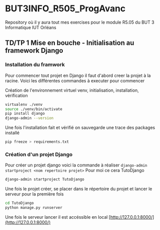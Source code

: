 # BUT3INFO_R505_ProgAvanc
Repository où il y aura tout mes exercises pour le module R5.05 du BUT 3 Informatique IUT Orléans

## TD/TP 1 Mise en bouche - Initialisation au framework Django
### Installation du framwork
Pour commencer tout projet en Django il faut d'abord creer la projet à la racine. 
Voici les différentes commandes à executer pour commencer

Création de l'environnement virtuel venv, initialisation, installation, vérification
```bash
virtualenv ./venv
source ./venv/bin/activate
pip install django
django-admin --version
```
Une fois l'installation fait et vérifié on sauvegarde une trace des packages installé

```bash 
pip freeze > requirements.txt
```

### Création d'un projet Django

Pour créer un projet django voici la commande à réaliser ```django-admin startproject <nom repertoire projet>```
Pour moi ce cera TutoDjango

```bash
django-admin startproject TutoDjango
```

Une fois le projet créer, se placer dans le répertoire du projet et lancer le serveur pour la première fois

```bash
cd TutoDjango
python manage.py runserver
```
Une fois le serveur lancer il est accéssible en local [http://127.0.0.1:8000/](http://127.0.0.1:8000/)

